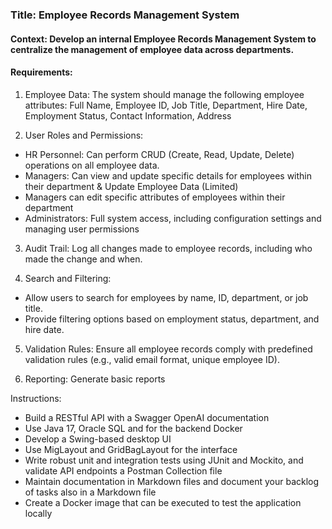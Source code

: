 ### Title: Employee Records Management System

#### Context: Develop an internal Employee Records Management System to centralize the management of employee data across departments.

#### Requirements:
1. Employee Data: The system should manage the following employee attributes:
Full Name, Employee ID, Job Title, Department, Hire Date, Employment Status, Contact Information, Address

2. User Roles and Permissions:
- HR Personnel: Can perform CRUD (Create, Read, Update, Delete) operations on all employee data.
- Managers: Can view and update specific details for employees within their department & Update Employee Data (Limited)
- Managers can edit specific attributes of employees within their department
- Administrators: Full system access, including configuration settings and managing user permissions

3. Audit Trail: Log all changes made to employee records, including who made the change and when.

4. Search and Filtering:
- Allow users to search for employees by name, ID, department, or job title.
- Provide filtering options based on employment status, department, and hire date.

5. Validation Rules: Ensure all employee records comply with predefined validation rules (e.g., valid email format, unique employee ID).

6. Reporting: Generate basic reports

Instructions:
- Build a RESTful API with a Swagger OpenAI documentation
- Use Java 17, Oracle SQL and for the backend Docker
- Develop a Swing-based desktop UI
- Use MigLayout and GridBagLayout for the interface
- Write robust unit and integration tests using JUnit and Mockito, and validate API endpoints a Postman Collection file
- Maintain documentation in Markdown files and document your backlog of tasks also in a Markdown file
- Create a Docker image that can be executed to test the application locally
